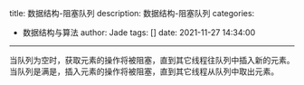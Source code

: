 title: 数据结构-阻塞队列
description: 数据结构-阻塞队列
categories:
  - 数据结构与算法
author: Jade
tags: []
date: 2021-11-27 14:34:00
---

当队列为空时，获取元素的操作将被阻塞，直到其它线程往队列中插入新的元素。
当队列是满是，插入元素的操作将被阻塞，直到其它线程从队列中取出元素。